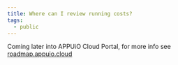 ```yaml
---
title: Where can I review running costs?
tags:
  - public
---
```

Coming later into APPUiO Cloud Portal, for more info see [roadmap.appuio.cloud](roadmap.appuio.cloud)